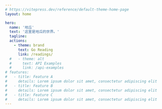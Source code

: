 ```yaml
---
# https://vitepress.dev/reference/default-theme-home-page
layout: home

hero:
  name: '地瓜'
  text: '这里是地瓜的世界。'
  tagline:
  actions:
    - theme: brand
      text: Go Reading
      link: /readings/
  #   - theme: alt
  #     text: API Examples
  #     link: /api-examples
# features:
#   - title: Feature A
#     details: Lorem ipsum dolor sit amet, consectetur adipiscing elit
#   - title: Feature B
#     details: Lorem ipsum dolor sit amet, consectetur adipiscing elit
#   - title: Feature C
#     details: Lorem ipsum dolor sit amet, consectetur adipiscing elit
---
```

